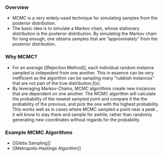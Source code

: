 ### Overview
- MCMC is a very widely-used technique for simulating samples from the posterior distribution.
- The basic idea is to simulate a Markov chain, whose stationary distribution is the posterior distribution. By simulating the Markov chain for long enough, one obtains samples that are “approximately” from the posterior distribution.

### Why MCMC?
- For an average [[Rejection Method]], each individual random instance sampled is indepedent from one another. This in essence can be very inefficient as the algorithm can be sampling many "rubbish instances" that are not part of the true distribution $f(x)$.
- By leveraging Markov-Chains, MCMC algorithms create new instances that are dependent on one another. The MCMC algorithm will calculate the probability of the newest sampled point and compare it the the probability of the previous, and pick the one with the highest probability. This works well as in cases where MCMC sampled a point near a peak , it will know to stay there and sample for awhile, rather than randomly generating new coordinates without regards for the probability.


### Example MCMC Algorithms
- [[Gibbs Sampling]]
- [[Metropolis–Hastings Algorithm]]



